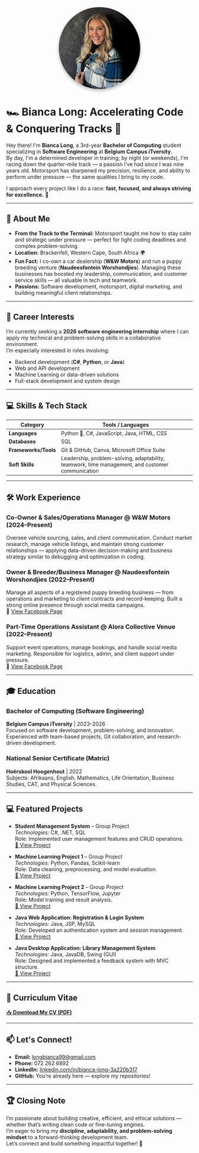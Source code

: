 <p align="center">
  <img src="https://github.com/Bianca-Long/Bianca-Long/raw/main/CV%20Foto.jpg" alt="Bianca Long" width="220" height="220" style="object-fit: cover; border-radius: 50%; box-shadow: 0 4px 10px rgba(0,0,0,0.3);" />
</p>

# 🏎️ Bianca Long: Accelerating Code & Conquering Tracks 🚀

Hey there! I'm **Bianca Long**, a 3rd-year **Bachelor of Computing** student specializing in **Software Engineering** at **Belgium Campus iTversity**.  
By day, I'm a determined developer in training; by night (or weekends), I'm racing down the quarter-mile track — a passion I’ve had since I was nine years old. Motorsport has sharpened my precision, resilience, and ability to perform under pressure — the same qualities I bring to my code.  

I approach every project like I do a race: **fast, focused, and always striving for excellence.** 🏁

---

## 🚗 About Me

- **From the Track to the Terminal:** Motorsport taught me how to stay calm and strategic under pressure — perfect for tight coding deadlines and complex problem-solving.  
- **Location:** Brackenfell, Western Cape, South Africa 🌍  
- **Fun Fact:** I co-own a car dealership (**W&W Motors**) and run a puppy breeding venture (**Naudeesfontein Worshondjies**). Managing these businesses has boosted my leadership, communication, and customer service skills — all valuable in tech and teamwork.  
- **Passions:** Software development, motorsport, digital marketing, and building meaningful client relationships.  

---

## 🎯 Career Interests

I’m currently seeking a **2026 software engineering internship** where I can apply my technical and problem-solving skills in a collaborative environment.  
I’m especially interested in roles involving:
- Backend development (**C#**, **Python**, or **Java**)  
- Web and API development  
- Machine Learning or data-driven solutions  
- Full-stack development and system design  

---

## 💻 Skills & Tech Stack

| Category | Tools / Languages |
|-----------|------------------|
| **Languages** | Python 🐍, C#, JavaScript, Java, HTML, CSS |
| **Databases** | SQL |
| **Frameworks/Tools** | Git & GitHub, Canva, Microsoft Office Suite |
| **Soft Skills** | Leadership, problem-solving, adaptability, teamwork, time management, and customer communication |

---

## 🛠️ Work Experience

### **Co-Owner & Sales/Operations Manager @ W&W Motors** (2024–Present)  
Oversee vehicle sourcing, sales, and client communication. Conduct market research, manage vehicle listings, and maintain strong customer relationships — applying data-driven decision-making and business strategy similar to debugging and optimization in coding.  

### **Owner & Breeder/Business Manager @ Naudeesfontein Worshondjies** (2022–Present)  
Manage all aspects of a registered puppy breeding business — from operations and marketing to client contracts and record-keeping. Built a strong online presence through social media campaigns.  
🔗 [View Facebook Page](https://www.facebook.com/share/1B2eWj388J/?mibextid=wwXIfr)

### **Part-Time Operations Assistant @ Alora Collective Venue** (2022–Present)  
Support event operations, manage bookings, and handle social media marketing. Responsible for logistics, admin, and client support under pressure.  
🔗 [View Facebook Page](https://www.facebook.com/share/17dEHyCs2b/?mibextid=wwXIfr)

---

## 🎓 Education

### **Bachelor of Computing (Software Engineering)**  
**Belgium Campus iTversity** | 2023–2026  
Focused on software development, problem-solving, and innovation. Experienced with team-based projects, Git collaboration, and research-driven development.

### **National Senior Certificate (Matric)**  
**Hoërskool Hoogenhout** | 2022  
Subjects: Afrikaans, English, Mathematics, Life Orientation, Business Studies, CAT, and Physical Sciences.

---

## 💻 Featured Projects

- **Student Management System** – Group Project  
  *Technologies:* C#, .NET, SQL  
  Role: Implemented user management features and CRUD operations.  
  [🔗 View Project](https://github.com/BeardedSeal77/StudentManagement.git)

- **Machine Learning Project 1** – Group Project  
  *Technologies:* Python, Pandas, Scikit-learn  
  Role: Data cleaning, preprocessing, and model evaluation.  
  [🔗 View Project](https://github.com/Trenti6/MLG382_Project1.git)

- **Machine Learning Project 2** – Group Project  
  *Technologies:* Python, TensorFlow, Jupyter  
  Role: Model training and result analysis.  
  [🔗 View Project](https://github.com/DemicaSmit/Project2.git)

- **Java Web Application: Registration & Login System**  
  *Technologies:* Java, JSP, MySQL  
  Role: Developed an authentication system and session management.  
  [🔗 View Project](https://github.com/Lilize27/PRG381_Milestone1_JavaWebApp.git)

- **Java Desktop Application: Library Management System**  
  *Technologies:* Java, JavaDB, Swing (GUI)  
  Role: Designed and implemented a feedback system with MVC structure.  
  [🔗 View Project](https://github.com/Lilize27/PRG381_Milestone2_JavaDesktop.git)

---

## 📄 Curriculum Vitae  

[📥 **Download My CV (PDF)**](https://github.com/Bianca-Long/Bianca-Long/raw/main/Bianca%20Long%20CV.pdf)

---

## 📫 Let's Connect!

- **Email:** [longbianca99@gmail.com](mailto:longbianca99@gmail.com)  
- **Phone:** 072 262 6892  
- **LinkedIn:** [linkedin.com/in/bianca-long-3a220b317](https://www.linkedin.com/in/bianca-long-3a220b317/)  
- **GitHub:** You’re already here — explore my repositories!  

---

## 🏆 Closing Note  

I’m passionate about building creative, efficient, and ethical solutions — whether that’s writing clean code or fine-tuning engines.  
I’m eager to bring my **discipline, adaptability, and problem-solving mindset** to a forward-thinking development team.  
Let’s connect and build something impactful together! 🚀  
